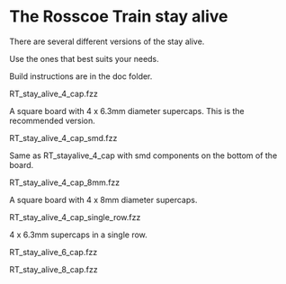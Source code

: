 # The Rosscoe Train stay alive

There are several different versions of the stay alive.


Use the ones that best suits your needs.


Build instructions are in the doc folder.

RT_stay_alive_4_cap.fzz

A square board with 4 x 6.3mm diameter supercaps.  This is the recommended version.

RT_stay_alive_4_cap_smd.fzz

Same as RT_stayalive_4_cap with smd components on the bottom of the board.


RT_stay_alive_4_cap_8mm.fzz

A square board with 4 x 8mm diameter supercaps.

RT_stay_alive_4_cap_single_row.fzz

4 x 6.3mm supercaps in a single row.


RT_stay_alive_6_cap.fzz


RT_stay_alive_8_cap.fzz

